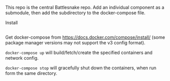This repo is the central Battlesnake repo. Add an individual component as a submodule, then add the subdirectory to the docker-compose file.

Install
##

Get docker-compose from https://docs.docker.com/compose/install/ (some package manager versions may not support the v3 config format).

`docker-compose up` will build/fetch/create the specified containers and network config.

`docker-compose stop` will gracefully shut down the containers, when run form the same directory.
